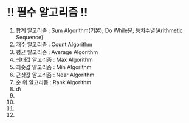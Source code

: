 # !! 필수 알고리즘 !!

01. 합계 알고리즘 : Sum Algorithm(기본), Do While문, 등차수열(Arithmetic Sequence)
02. 개수 알고리즘 : Count Algorithm
03. 평균 알고리즘 : Average Algorithm
04. 최대값 알고리즘 : Max Algorithm
05. 최솟값 알고리즘 : Min Algorithm
06. 근삿값 알고리즘 : Near Algorithm
07. 순 위 알고리즘 : Rank Algorithm
08. d\
09.
10.
11.
12.
